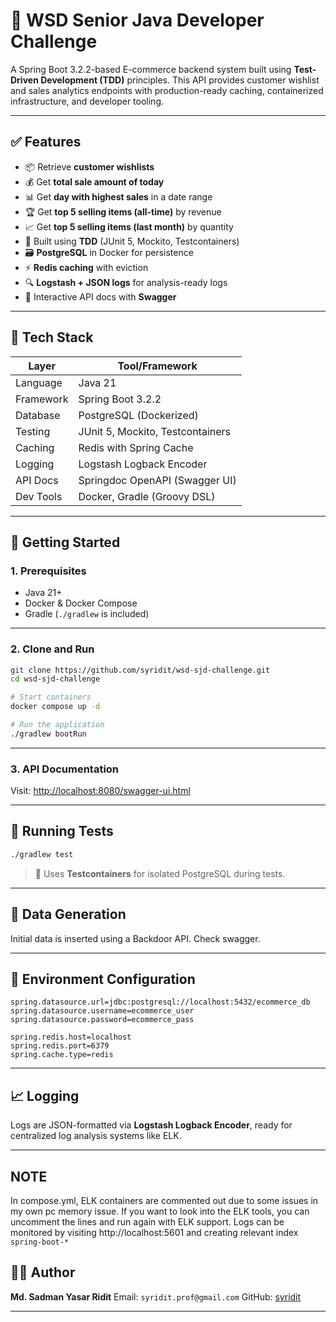# 🛒 WSD Senior Java Developer Challenge

A Spring Boot 3.2.2-based E-commerce backend system built using **Test-Driven Development (TDD)** principles. This API provides customer wishlist and sales analytics endpoints with production-ready caching, containerized infrastructure, and developer tooling.

---

## ✅ Features

- 📦 Retrieve **customer wishlists**
- 💰 Get **total sale amount of today**
- 📊 Get **day with highest sales** in a date range
- 🏆 Get **top 5 selling items (all-time)** by revenue
- 📈 Get **top 5 selling items (last month)** by quantity
- 🧪 Built using **TDD** (JUnit 5, Mockito, Testcontainers)
- 🗃️ **PostgreSQL** in Docker for persistence
- ⚡ **Redis caching** with eviction
- 🔍 **Logstash + JSON logs** for analysis-ready logs
- 📓 Interactive API docs with **Swagger**

---

## 🧰 Tech Stack

| Layer        | Tool/Framework                |
|--------------|-------------------------------|
| Language     | Java 21                       |
| Framework    | Spring Boot 3.2.2             |
| Database     | PostgreSQL (Dockerized)       |
| Testing      | JUnit 5, Mockito, Testcontainers |
| Caching      | Redis with Spring Cache       |
| Logging      | Logstash Logback Encoder      |
| API Docs     | Springdoc OpenAPI (Swagger UI)|
| Dev Tools    | Docker, Gradle (Groovy DSL)   |

---

## 🚀 Getting Started

### 1. Prerequisites

- Java 21+
- Docker & Docker Compose
- Gradle (`./gradlew` is included)

---

### 2. Clone and Run

```bash
git clone https://github.com/syridit/wsd-sjd-challenge.git
cd wsd-sjd-challenge

# Start containers
docker compose up -d

# Run the application
./gradlew bootRun
````

---

### 3. API Documentation

Visit: [http://localhost:8080/swagger-ui.html](http://localhost:8080/swagger-ui.html)

---

## 🧪 Running Tests

```bash
./gradlew test
```

> 🔬 Uses **Testcontainers** for isolated PostgreSQL during tests.

---

## 💾 Data Generation

Initial data is inserted using a Backdoor API. Check swagger.

---

## 📁 Environment Configuration

```properties
spring.datasource.url=jdbc:postgresql://localhost:5432/ecommerce_db
spring.datasource.username=ecommerce_user
spring.datasource.password=ecommerce_pass

spring.redis.host=localhost
spring.redis.port=6379
spring.cache.type=redis
```
---

## 📈 Logging

Logs are JSON-formatted via **Logstash Logback Encoder**, ready for centralized log analysis systems like ELK.

---

## NOTE
In compose.yml, ELK containers are commented out due to some issues in my own pc memory issue. If you want to look into the ELK tools, you can uncomment the lines and run again with ELK support. Logs can be monitored by visiting http://localhost:5601 and creating relevant index `spring-boot-*`

## 🧑‍💻 Author

**Md. Sadman Yasar Ridit**
Email: `syridit.prof@gmail.com`
GitHub: [syridit](https://github.com/syridit)

---


